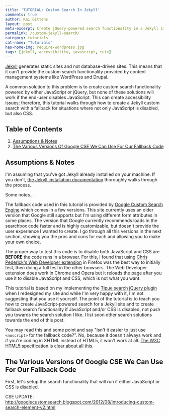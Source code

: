 ```yaml
---
title: 'TUTORIAL: Custom Search In Jekyll'
comments: true
author: Kai Gittens
layout: post
meta-excerpt: Create jQuery-powered search functionality in a Jekyll site & create fallback search functionality if JavaScript and/or CSS is disabled.
permalink: /custom-jekyll-search/
category: tutorials
cat-name: "Tutorials"
has-home-img: require-wordpress.jpg
tags: [jekyll, accessibility, javascript, tute]
---  
```

[Jekyll](http://jekyllrb.com/ "Go to the Jekyll blog engine site") generates static sites and not database-driven sites. This means that it can't provide the custom search functionality provided by content management systems like WordPress and Drupal.

A common solution to this problem is to create custom search functionality powered by either JavaScript or jQuery, but none of these solutions will work if the end-user disables JavaScript. This can create accessibility issues; therefore, this tutorial walks through how to create a Jekyll custom search with a fallback for situations where not only JavaScript is disabled, but also CSS.

## Table of Contents
1. [Assumptions &amp; Notes](#assumptions-notes)
2. [The Various Versions Of Google CSE We Can Use For Our Fallback Code](#fallback-code)

<a name="assumptions-notes"></a>
## Assumptions &amp; Notes

I'm assuming that you've got Jekyll already installed on your machine. If you don't, [the Jekyll installation documentation](http://jekyllrb.com/docs/installation/) thoroughly walks through the process.

Some notes...

The fallback code used in this tutorial is provided by [Google Custom Search Engine](https://www.google.com/cse/ "Learn about Google Custom Search Engine") which comes in a few versions. This site currently uses an older version that Google still supports but I'm using different form attributes in some places. The version that Google currently recommends loads in the searchbox code faster and is highly customizable, but doesn't provide the user experience I wanted to create.  I go through all this versions in the next section, showing you the pros and cons for each and allowing you to make your own choice.

The proper way to test this code is to disable both JavaScript and CSS are __BEFORE__ the code runs in a browser.  For this, I found that using [Chris Pederick's Web Developer extension](http://chrispederick.com/work/web-developer/ "Get Chris Pederick's Web Developer extension") in Firefox was the best way to initially test, then doing  a full test in the other browsers. The Web Developer extension does work in Chrome and Opera but it reloads the page after you use it to disable JavaScript and CSS, which is not what you want. 


This tutorial is based on my implementing the [Tipue search jQuery plugin](http://www.tipue.com/search/ "Read more about Tipue Search") when I redesigned my site and while I'm very happy with it, I'm not suggesting that you use it yourself. The point of the tutorial is to teach you how to create JavaScript-powered search for a Jekyll site and to create fallback search functionality if JavaScript and/or CSS is disabled, not push you towards the search solution I like. I list soon other search solutions towards the end of this post.

You may read this and some point and say "Isn't it easier to just use `<noscript>` for the fallback code?". No, because it doesn't always work and if you're coding in XHTML instead of HTML5, it won't work at all. [The W3C HTML5 specification is clear about all this](http://www.w3.org/html/wg/drafts/html/master/scripting-1.html#the-noscript-element "Read the noscript section of the HTML5 specification").

<a name="fallback-code"></a>
## The Various Versions Of Google CSE We Can Use For Our Fallback Code
First, let's setup the search functionality that will run if either JavaScript or CSS is disabled.


CSE UPDATE: http://googlecustomsearch.blogspot.com/2012/08/introducing-custom-search-element-v2.html
